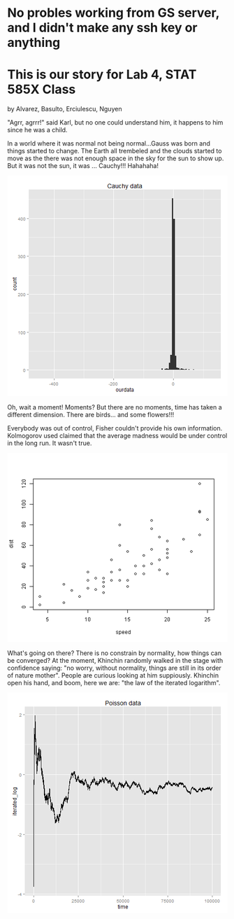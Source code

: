 
No probles working from GS server, and I didn't make any ssh key or anything
====
This is our story for Lab 4, STAT 585X Class
====
by Alvarez, Basulto, Erciulescu, Nguyen



"Agrr, agrrr!" said Karl, but no one could understand him, it happens to him since he was a child.

In a world where it was normal not being normal...Gauss was born and things started to change. The Earth all trembeled and the clouds started to move as the there was not enough space in the sky for the sun to show up. But it was not the sun, it was ... Cauchy!!! Hahahaha!

![plot of chunk unnamed-chunk-1](figure/unnamed-chunk-1.png) 


Oh, wait a moment! Moments? But there are no moments, time has taken a different dimension. There are birds... and some flowers!!!

Everybody was out of control, Fisher couldn't provide his own information. Kolmogorov used claimed that the average madness would be under control in the long run. It wasn't true. 

![plot of chunk unnamed-chunk-2](figure/unnamed-chunk-2.png) 


What's going on there? There is no constrain by normality, how things can be converged? At the moment, Khinchin randomly walked in the stage with confidence saying: "no worry, without normality, things are still in its order of nature mother". People are curious looking at him suppiously. Khinchin open his hand, and boom, here we are: "the law of the iterated logarithm".


![plot of chunk unnamed-chunk-3](figure/unnamed-chunk-3.png) 


